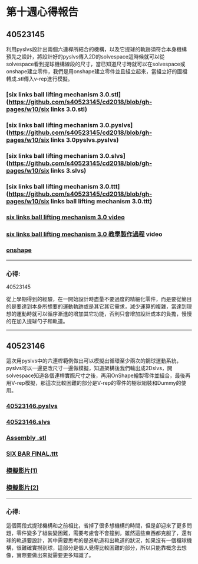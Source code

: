 # 第十週心得報告

## 40523145

利用pyslvs設計出兩個六連桿所結合的機構，以及它提球的軌跡須符合本身機構預先之設計，將設計好的pyslvs傳入2D的solvespace這時候就可以從solvespace看到提球機構線段的尺寸，當已知道尺寸時就可以在solvespace或onshape建立零件，我們是用onshape建立零件並且組立起來，當組立好的圖檔轉成.stl傳入v-rep進行模擬。

### [six links ball lifting mechanism 3.0.stl](https://github.com/s40523145/cd2018/blob/gh-pages/w10/six links 3.0.stl)

### [six links ball lifting mechanism 3.0.pyslvs](https://github.com/s40523145/cd2018/blob/gh-pages/w10/six links 3.0pyslvs.pyslvs)

### [six links ball lifting mechanism 3.0.slvs](https://github.com/s40523145/cd2018/blob/gh-pages/w10/six links 3.slvs)

### [six links ball lifting mechanism 3.0.ttt](https://github.com/s40523145/cd2018/blob/gh-pages/w10/six links ball lifting mechanism 3.0.ttt)

### [six links ball lifting mechanism 3.0 video](https://www.youtube.com/watch?v=M7oOTyCCsDs)

### [six links ball lifting mechanism 3.0 教學製作過程](https://www.youtube.com/watch?v=MBgTHzn_weU&t=5s) video

### [onshape](https://cad.onshape.com/documents/3b9e805055ae75fdbb2cb324/w/35725227a089223f72737219/e/8d20ebc1878667fdc8b3830e)

---

### 心得:

40523145

從上學期得到的經驗，在一開始設計時盡量不要過度的精細化零件，而是要從簡目的是要達到本身所想要的運動軌跡或是其它其它需求，減少運算的複雜，當達到理想的運動時就可以循序漸進的增加其它功能，否則只會增加設計成本的負擔，慢慢的在加入提球勺子和軌道。

---

## 40523146

這次用pyslvs中的六連桿範例做出可以模擬出循環至少兩次的鋼球運動系統，pyslvs可以一邊更改尺寸一邊做模擬，知道架構後我們輸出成2Dslvs，開solvespace知道各個連桿實際尺寸之後，再用OnShape繪製零件並組合，最後再用V-rep模擬，那這次比較困難的部分是V-rep的零件的樹狀組裝和Dummy的使用。

### [40523146.pyslvs](https://github.com/s40523145/cd2018/blob/gh-pages/40523146%20W10/40523146.pyslvs)

### [40523146.slvs](https://github.com/s40523145/cd2018/blob/gh-pages/40523146%20W10/40523146.slvs)

### [Assembly .stl](https://github.com/s40523145/cd2018/blob/gh-pages/40523146%20W10/Assembly%20.stl)

### [SIX BAR FINAL.ttt](https://github.com/s40523145/cd2018/blob/gh-pages/40523146%20W10/SIX%20BAR%20FINAL.ttt)

### [模擬影片\(1\)](https://www.youtube.com/watch?v=dj40uLCovRA)

### [模擬影片\(2\)](https://www.youtube.com/watch?v=P-3Feg7BkUA&feature=youtu.be)

---

### 心得:

這個兩段式提球機構和之前相比，省掉了很多想機構的時間，但是卻迎來了更多問題，零件變多了組裝變困難，需要考慮會不會撞到，雖然這些東西都克服了，還有球的軌道要設計，其中需要思考的是進軌道和出軌道的狀況，如果沒有一個檔球機構，很難確實撈到球，這部分是個人覺得比較困難的部分，所以只能靠概念去想像，實際要做出來就需要更多知識了。

